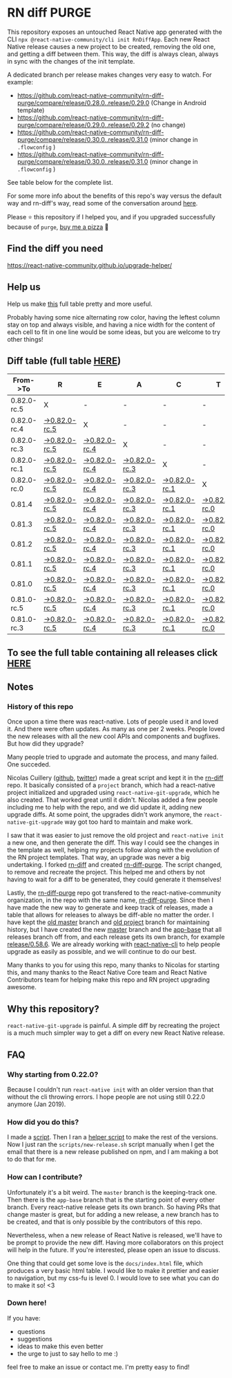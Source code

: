 # RN diff PURGE

This repository exposes an untouched React Native app generated with the CLI
`npx @react-native-community/cli init RnDiffApp`. Each new React Native release causes a new project to be created, removing the old one, and getting a diff between them. This way, the diff is always clean, always in sync with the changes of the init template.

A dedicated branch per release makes changes very easy
to watch. For example:

- https://github.com/react-native-community/rn-diff-purge/compare/release/0.28.0..release/0.29.0
  (Change in Android template)
- https://github.com/react-native-community/rn-diff-purge/compare/release/0.29.0..release/0.29.2
  (no change)
- https://github.com/react-native-community/rn-diff-purge/compare/release/0.30.0..release/0.31.0
  (minor change in `.flowconfig` )
- https://github.com/react-native-community/rn-diff-purge/compare/release/0.30.0..release/0.31.0
  (minor change in `.flowconfig` )

See table below for the complete list.

For some more info about the benefits of this repo's way versus the default way and rn-diff's way, read some of the conversation around [here](https://github.com/react-native-community/discussions-and-proposals/issues/68#issuecomment-452227478).

Please :star: this repository if I helped you, and if you upgraded successfully because of `purge`, [buy me a pizza](https://www.buymeacoffee.com/pvinis) :pizza:

## Find the diff you need

https://react-native-community.github.io/upgrade-helper/

## Help us

Help us make [this](https://react-native-community.github.io/rn-diff-purge) full table pretty and more useful.

Probably having some nice alternating row color, having the leftest column stay on top and always visible, and having a nice width for the content of each cell to fit in one line would be some ideas, but you are welcome to try other things!

## Diff table (full table [HERE](https://react-native-community.github.io/rn-diff-purge/))

| From->To    | R                                                                                                                         | E                                                                                                                         | A                                                                                                                         | C                                                                                                                         | T                                                                                                                         |                                                                                                                 | N                                                                                                               | A                                                                                                               | T                                                                                                               | I                                                                                                               | V                                                                                                                         | E |
| ----------- | ------------------------------------------------------------------------------------------------------------------------- | ------------------------------------------------------------------------------------------------------------------------- | ------------------------------------------------------------------------------------------------------------------------- | ------------------------------------------------------------------------------------------------------------------------- | ------------------------------------------------------------------------------------------------------------------------- | --------------------------------------------------------------------------------------------------------------- | --------------------------------------------------------------------------------------------------------------- | --------------------------------------------------------------------------------------------------------------- | --------------------------------------------------------------------------------------------------------------- | --------------------------------------------------------------------------------------------------------------- | ------------------------------------------------------------------------------------------------------------------------- | - |
| 0.82.0-rc.5 | X                                                                                                                         | -                                                                                                                         | -                                                                                                                         | -                                                                                                                         | -                                                                                                                         | -                                                                                                               | -                                                                                                               | -                                                                                                               | -                                                                                                               | -                                                                                                               | -                                                                                                                         | - |
| 0.82.0-rc.4 | [->0.82.0-rc.5](https://github.com/react-native-community/rn-diff-purge/compare/release/0.82.0-rc.4..release/0.82.0-rc.5) | X                                                                                                                         | -                                                                                                                         | -                                                                                                                         | -                                                                                                                         | -                                                                                                               | -                                                                                                               | -                                                                                                               | -                                                                                                               | -                                                                                                               | -                                                                                                                         | - |
| 0.82.0-rc.3 | [->0.82.0-rc.5](https://github.com/react-native-community/rn-diff-purge/compare/release/0.82.0-rc.3..release/0.82.0-rc.5) | [->0.82.0-rc.4](https://github.com/react-native-community/rn-diff-purge/compare/release/0.82.0-rc.3..release/0.82.0-rc.4) | X                                                                                                                         | -                                                                                                                         | -                                                                                                                         | -                                                                                                               | -                                                                                                               | -                                                                                                               | -                                                                                                               | -                                                                                                               | -                                                                                                                         | - |
| 0.82.0-rc.1 | [->0.82.0-rc.5](https://github.com/react-native-community/rn-diff-purge/compare/release/0.82.0-rc.1..release/0.82.0-rc.5) | [->0.82.0-rc.4](https://github.com/react-native-community/rn-diff-purge/compare/release/0.82.0-rc.1..release/0.82.0-rc.4) | [->0.82.0-rc.3](https://github.com/react-native-community/rn-diff-purge/compare/release/0.82.0-rc.1..release/0.82.0-rc.3) | X                                                                                                                         | -                                                                                                                         | -                                                                                                               | -                                                                                                               | -                                                                                                               | -                                                                                                               | -                                                                                                               | -                                                                                                                         | - |
| 0.82.0-rc.0 | [->0.82.0-rc.5](https://github.com/react-native-community/rn-diff-purge/compare/release/0.82.0-rc.0..release/0.82.0-rc.5) | [->0.82.0-rc.4](https://github.com/react-native-community/rn-diff-purge/compare/release/0.82.0-rc.0..release/0.82.0-rc.4) | [->0.82.0-rc.3](https://github.com/react-native-community/rn-diff-purge/compare/release/0.82.0-rc.0..release/0.82.0-rc.3) | [->0.82.0-rc.1](https://github.com/react-native-community/rn-diff-purge/compare/release/0.82.0-rc.0..release/0.82.0-rc.1) | X                                                                                                                         | -                                                                                                               | -                                                                                                               | -                                                                                                               | -                                                                                                               | -                                                                                                               | -                                                                                                                         | - |
| 0.81.4      | [->0.82.0-rc.5](https://github.com/react-native-community/rn-diff-purge/compare/release/0.81.4..release/0.82.0-rc.5)      | [->0.82.0-rc.4](https://github.com/react-native-community/rn-diff-purge/compare/release/0.81.4..release/0.82.0-rc.4)      | [->0.82.0-rc.3](https://github.com/react-native-community/rn-diff-purge/compare/release/0.81.4..release/0.82.0-rc.3)      | [->0.82.0-rc.1](https://github.com/react-native-community/rn-diff-purge/compare/release/0.81.4..release/0.82.0-rc.1)      | [->0.82.0-rc.0](https://github.com/react-native-community/rn-diff-purge/compare/release/0.81.4..release/0.82.0-rc.0)      | X                                                                                                               | -                                                                                                               | -                                                                                                               | -                                                                                                               | -                                                                                                               | -                                                                                                                         | - |
| 0.81.3      | [->0.82.0-rc.5](https://github.com/react-native-community/rn-diff-purge/compare/release/0.81.3..release/0.82.0-rc.5)      | [->0.82.0-rc.4](https://github.com/react-native-community/rn-diff-purge/compare/release/0.81.3..release/0.82.0-rc.4)      | [->0.82.0-rc.3](https://github.com/react-native-community/rn-diff-purge/compare/release/0.81.3..release/0.82.0-rc.3)      | [->0.82.0-rc.1](https://github.com/react-native-community/rn-diff-purge/compare/release/0.81.3..release/0.82.0-rc.1)      | [->0.82.0-rc.0](https://github.com/react-native-community/rn-diff-purge/compare/release/0.81.3..release/0.82.0-rc.0)      | [->0.81.4](https://github.com/react-native-community/rn-diff-purge/compare/release/0.81.3..release/0.81.4)      | X                                                                                                               | -                                                                                                               | -                                                                                                               | -                                                                                                               | -                                                                                                                         | - |
| 0.81.2      | [->0.82.0-rc.5](https://github.com/react-native-community/rn-diff-purge/compare/release/0.81.2..release/0.82.0-rc.5)      | [->0.82.0-rc.4](https://github.com/react-native-community/rn-diff-purge/compare/release/0.81.2..release/0.82.0-rc.4)      | [->0.82.0-rc.3](https://github.com/react-native-community/rn-diff-purge/compare/release/0.81.2..release/0.82.0-rc.3)      | [->0.82.0-rc.1](https://github.com/react-native-community/rn-diff-purge/compare/release/0.81.2..release/0.82.0-rc.1)      | [->0.82.0-rc.0](https://github.com/react-native-community/rn-diff-purge/compare/release/0.81.2..release/0.82.0-rc.0)      | [->0.81.4](https://github.com/react-native-community/rn-diff-purge/compare/release/0.81.2..release/0.81.4)      | [->0.81.3](https://github.com/react-native-community/rn-diff-purge/compare/release/0.81.2..release/0.81.3)      | X                                                                                                               | -                                                                                                               | -                                                                                                               | -                                                                                                                         | - |
| 0.81.1      | [->0.82.0-rc.5](https://github.com/react-native-community/rn-diff-purge/compare/release/0.81.1..release/0.82.0-rc.5)      | [->0.82.0-rc.4](https://github.com/react-native-community/rn-diff-purge/compare/release/0.81.1..release/0.82.0-rc.4)      | [->0.82.0-rc.3](https://github.com/react-native-community/rn-diff-purge/compare/release/0.81.1..release/0.82.0-rc.3)      | [->0.82.0-rc.1](https://github.com/react-native-community/rn-diff-purge/compare/release/0.81.1..release/0.82.0-rc.1)      | [->0.82.0-rc.0](https://github.com/react-native-community/rn-diff-purge/compare/release/0.81.1..release/0.82.0-rc.0)      | [->0.81.4](https://github.com/react-native-community/rn-diff-purge/compare/release/0.81.1..release/0.81.4)      | [->0.81.3](https://github.com/react-native-community/rn-diff-purge/compare/release/0.81.1..release/0.81.3)      | [->0.81.2](https://github.com/react-native-community/rn-diff-purge/compare/release/0.81.1..release/0.81.2)      | X                                                                                                               | -                                                                                                               | -                                                                                                                         | - |
| 0.81.0      | [->0.82.0-rc.5](https://github.com/react-native-community/rn-diff-purge/compare/release/0.81.0..release/0.82.0-rc.5)      | [->0.82.0-rc.4](https://github.com/react-native-community/rn-diff-purge/compare/release/0.81.0..release/0.82.0-rc.4)      | [->0.82.0-rc.3](https://github.com/react-native-community/rn-diff-purge/compare/release/0.81.0..release/0.82.0-rc.3)      | [->0.82.0-rc.1](https://github.com/react-native-community/rn-diff-purge/compare/release/0.81.0..release/0.82.0-rc.1)      | [->0.82.0-rc.0](https://github.com/react-native-community/rn-diff-purge/compare/release/0.81.0..release/0.82.0-rc.0)      | [->0.81.4](https://github.com/react-native-community/rn-diff-purge/compare/release/0.81.0..release/0.81.4)      | [->0.81.3](https://github.com/react-native-community/rn-diff-purge/compare/release/0.81.0..release/0.81.3)      | [->0.81.2](https://github.com/react-native-community/rn-diff-purge/compare/release/0.81.0..release/0.81.2)      | [->0.81.1](https://github.com/react-native-community/rn-diff-purge/compare/release/0.81.0..release/0.81.1)      | X                                                                                                               | -                                                                                                                         | - |
| 0.81.0-rc.5 | [->0.82.0-rc.5](https://github.com/react-native-community/rn-diff-purge/compare/release/0.81.0-rc.5..release/0.82.0-rc.5) | [->0.82.0-rc.4](https://github.com/react-native-community/rn-diff-purge/compare/release/0.81.0-rc.5..release/0.82.0-rc.4) | [->0.82.0-rc.3](https://github.com/react-native-community/rn-diff-purge/compare/release/0.81.0-rc.5..release/0.82.0-rc.3) | [->0.82.0-rc.1](https://github.com/react-native-community/rn-diff-purge/compare/release/0.81.0-rc.5..release/0.82.0-rc.1) | [->0.82.0-rc.0](https://github.com/react-native-community/rn-diff-purge/compare/release/0.81.0-rc.5..release/0.82.0-rc.0) | [->0.81.4](https://github.com/react-native-community/rn-diff-purge/compare/release/0.81.0-rc.5..release/0.81.4) | [->0.81.3](https://github.com/react-native-community/rn-diff-purge/compare/release/0.81.0-rc.5..release/0.81.3) | [->0.81.2](https://github.com/react-native-community/rn-diff-purge/compare/release/0.81.0-rc.5..release/0.81.2) | [->0.81.1](https://github.com/react-native-community/rn-diff-purge/compare/release/0.81.0-rc.5..release/0.81.1) | [->0.81.0](https://github.com/react-native-community/rn-diff-purge/compare/release/0.81.0-rc.5..release/0.81.0) | X                                                                                                                         | - |
| 0.81.0-rc.3 | [->0.82.0-rc.5](https://github.com/react-native-community/rn-diff-purge/compare/release/0.81.0-rc.3..release/0.82.0-rc.5) | [->0.82.0-rc.4](https://github.com/react-native-community/rn-diff-purge/compare/release/0.81.0-rc.3..release/0.82.0-rc.4) | [->0.82.0-rc.3](https://github.com/react-native-community/rn-diff-purge/compare/release/0.81.0-rc.3..release/0.82.0-rc.3) | [->0.82.0-rc.1](https://github.com/react-native-community/rn-diff-purge/compare/release/0.81.0-rc.3..release/0.82.0-rc.1) | [->0.82.0-rc.0](https://github.com/react-native-community/rn-diff-purge/compare/release/0.81.0-rc.3..release/0.82.0-rc.0) | [->0.81.4](https://github.com/react-native-community/rn-diff-purge/compare/release/0.81.0-rc.3..release/0.81.4) | [->0.81.3](https://github.com/react-native-community/rn-diff-purge/compare/release/0.81.0-rc.3..release/0.81.3) | [->0.81.2](https://github.com/react-native-community/rn-diff-purge/compare/release/0.81.0-rc.3..release/0.81.2) | [->0.81.1](https://github.com/react-native-community/rn-diff-purge/compare/release/0.81.0-rc.3..release/0.81.1) | [->0.81.0](https://github.com/react-native-community/rn-diff-purge/compare/release/0.81.0-rc.3..release/0.81.0) | [->0.81.0-rc.5](https://github.com/react-native-community/rn-diff-purge/compare/release/0.81.0-rc.3..release/0.81.0-rc.5) | X |

## To see the full table containing all releases click [HERE](https://react-native-community.github.io/rn-diff-purge/)

## Notes

### History of this repo

Once upon a time there was react-native. Lots of people used it and loved it. And there were often updates. As many as one per 2 weeks. People loved the new releases with all the new cool APIs and components and bugfixes. But how did they upgrade?

Many people tried to upgrade and automate the process, and many failed. One succeded.

Nicolas Cuillery ([github](https://github.com/ncuillery), [twitter](https://twitter.com/ncuillery)) made a great script and kept it in the [rn-diff](https://github.com/ncuillery/rn-diff) repo. It basically consisted of a `project` branch, which had a react-native project initialized and upgraded using `react-native-git-upgrade`, which he also created. That worked great until it didn't. Nicolas added a few people including me to help with the repo, and we did update it, adding new upgrade diffs. At some point, the upgrades didn't work anymore, the `react-native-git-upgrade` way got too hard to maintain and make work.

I saw that it was easier to just remove the old project and `react-native init` a new one, and then generate the diff. This way I could see the changes in the template as well, helping my projects follow along with the evolution of the RN project templates. That way, an upgrade was never a big undertaking. I forked [rn-diff](https://github.com/ncuillery/rn-diff) and created [rn-diff-purge](https://github.com/react-native-community/rn-diff-purge). The script changed, to remove and recreate the project. This helped me and others by not having to wait for a diff to be generated, they could generate it themselves!

Lastly, the [rn-diff-purge](https://github.com/react-native-community/rn-diff-purge) repo got transfered to the react-native-community organization, in the repo with the same name, [rn-diff-purge](https://github.com/react-native-community/rn-diff-purge). Since then I have made the new way to generate and keep track of releases, made a table that allows for releases to always be diff-able no matter the order. I have kept the [old master](https://github.com/react-native-community/rn-diff-purge/tree/old/master) branch and [old project](https://github.com/react-native-community/rn-diff-purge/tree/old/project) branch for maintaining history, but I have created the new [master](https://github.com/react-native-community/rn-diff-purge/tree/master) branch and the [app-base](https://github.com/react-native-community/rn-diff-purge/tree/app-base) that all releases branch off from, and each release gets its own branch, for example [release/0.58.6](https://github.com/react-native-community/rn-diff-purge/tree/release/0.58.6). We are already working with [react-native-cli](https://github.com/react-native-community/react-native-cli) to help people upgrade as easily as possible, and we will continue to do our best.

Many thanks to you for using this repo, many thanks to Nicolas for starting this, and many thanks to the React Native Core team and React Native Contributors team for helping make this repo and RN project upgrading awesome.

## Why this repository?

`react-native-git-upgrade` is painful. A simple diff by recreating the project is a much much simpler way to get a diff on every new React Native release.

## FAQ

### Why starting from 0.22.0?

Because I couldn't run `react-native init` with an older version than that without the cli throwing errors. I hope people are not using still 0.22.0 anymore (Jan 2019).

### How did you do this?

I made a [script](https://github.com/react-native-community/rn-diff-purge/blob/master/scripts/new-release.sh). Then I ran a [helper script](https://github.com/react-native-community/rn-diff-purge/blob/master/scripts/new-release.sh) to make the rest of the versions.
Now I just ran the `scripts/new-release.sh` script manually when I get the email that there is a new release published on npm, and I am making a bot to do that for me.

### How can I contribute?

Unfortunately it's a bit weird. The `master` branch is the keeping-track one. Then there is the `app-base` branch that is the starting point of every other branch. Every react-native release gets its own branch. So having PRs that change master is great, but for adding a new release, a new branch has to be created, and that is only possible by the contributors of this repo.

Nevertheless, when a new release of React Native is released, we'll have to be prompt to provide
the new diff. Having more collaborators on this project will help in the future. If you're interested, please open an issue to discuss.

One thing that could get some love is the `docs/index.html` file, which produces a very basic html table. I would like to make it prettier and easier to navigation, but my css-fu is level 0. I would love to see what you can do to make it so! <3

### Down here!

If you have:

- questions
- suggestions
- ideas to make this even better
- the urge to just to say hello to me :)

feel free to make an issue or contact me. I'm pretty easy to find!
